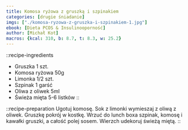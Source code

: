 ```yaml
---
title: Komosa ryżowa z gruszką i szpinakiem
categories: [drugie śniadanie]
imgs: ["./komosa-ryzowa-z-gruszka-i-szpinakiem-1.jpg"]
ebook: [Dieta PCOS & Insulinooporność]
author: [Michał Kot]
macros: {kcal: 310, b: 8.7, t: 8.3, w: 25.2}
---
```

::recipe-ingredients
- Gruszka 1 szt.
- Komosa ryżowa 50g
- Limonka 1/2 szt.
- Szpinak 1 garść
- Oliwa z oliwek 5ml
- Świeża mięta 5-6 listków
::

::recipe-preparation
Ugotuj komosę.
Sok z limonki wymieszaj z oliwą z oliwek. Gruszkę pokrój w kostkę.
Wrzuć do lunch boxa szpinak, komosę i kawałki gruszki, a całość polej sosem. Wierzch udekoruj świeżą miętą.
::